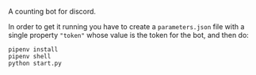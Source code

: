 A counting bot for discord.

In order to get it running you have to create a `parameters.json` file with a single property `"token"` whose value is the token for the bot,
and then do:

```
pipenv install
pipenv shell
python start.py
```
